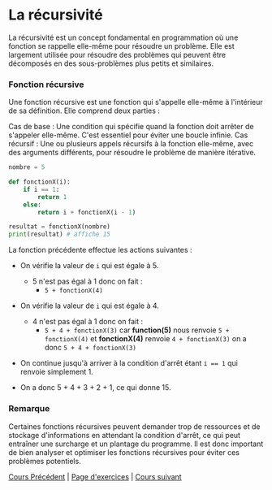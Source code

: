 # La récursivité

La récursivité est un concept fondamental en programmation où une fonction se rappelle elle-même pour résoudre un problème. Elle est largement utilisée pour résoudre des problèmes qui peuvent être décomposés en des sous-problèmes plus petits et similaires.

### Fonction récursive
Une fonction récursive est une fonction qui s'appelle elle-même à l'intérieur de sa définition. Elle comprend deux parties :

Cas de base : Une condition qui spécifie quand la fonction doit arrêter de s'appeler elle-même. C'est essentiel pour éviter une boucle infinie.
Cas récursif : Une ou plusieurs appels récursifs à la fonction elle-même, avec des arguments différents, pour résoudre le problème de manière itérative.

```python
nombre = 5

def fonctionX(i):
    if i == 1:
        return 1
    else:
        return i + fonctionX(i - 1)

resultat = fonctionX(nombre)
print(resultat) # affiche 15
```

La fonction précédente effectue les actions suivantes :

- On vérifie la valeur de `i` qui est égale à 5.
  - 5 n'est pas égal à 1 donc on fait :
    - ``5 + fonctionX(4)``

- On vérifie la valeur de `i` qui est égale à 4.
  - 4 n'est pas égal à 1 donc on fait :
    - ``5 + 4 + fonctionX(3)`` car **function(5)** nous renvoie `5 + fonctionX(4)` et **fonctionX(4)** renvoie `4 + fonctionX(3)` on a donc `5 + 4 + fonctionX(3)`

- On continue jusqu'à arriver à la condition d'arrêt étant `i == 1` qui renvoie simplement 1.

- On a donc 5 + 4 + 3 + 2 + 1, ce qui donne 15.

### Remarque 

Certaines fonctions récursives peuvent demander trop de ressources et de stockage d'informations en attendant la condition d'arrêt, ce qui peut entraîner une surcharge et un plantage du programme. Il est donc important de bien analyser et optimiser les fonctions récursives pour éviter ces problèmes potentiels.

[Cours Précédent](../Cours/11_Les%20Boucles.md) | 
[Page d'exercices](../Exercices/Exercices_recursivite.md) | 
[Cours suivant](../Cours/13_Les%20classes.md)